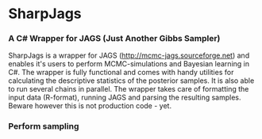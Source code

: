 # SharpJags
### A C\# Wrapper for JAGS (Just Another Gibbs Sampler)

SharpJags is a wrapper for JAGS (http://mcmc-jags.sourceforge.net) and enables it's users to perform MCMC-simulations and Bayesian learning in C\#.
The wrapper is fully functional and comes with handy utilities for calculating the descriptive statistics of the posterior samples. It is also able to run
several chains in parallel. The wrapper takes care of formatting the input data (R-format), running JAGS and parsing the resulting samples. Beware however this
is not production code - yet.

### Perform sampling

```

```